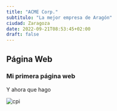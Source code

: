 ```yaml
---
title: "ACME Corp."
subtitulo: "La mejor empresa de Aragón"
ciudad: Zaragoza
date: 2022-09-21T08:53:45+02:00
draft: false
---
```


## Página Web

### Mi primera página web

Y ahora que hago

![cpi](https://bestlifeonline.com/wp-content/uploads/sites/3/2018/06/cat-meme-48.jpg?quality=82&strip=all)